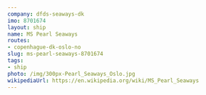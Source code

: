 ```yaml
---
company: dfds-seaways-dk
imo: 8701674
layout: ship
name: MS Pearl Seaways
routes:
- copenhague-dk-oslo-no
slug: ms-pearl-seaways-8701674
tags:
- ship
photo: /img/300px-Pearl_Seaways_Oslo.jpg
wikipediaUrl: https://en.wikipedia.org/wiki/MS_Pearl_Seaways
---
```

